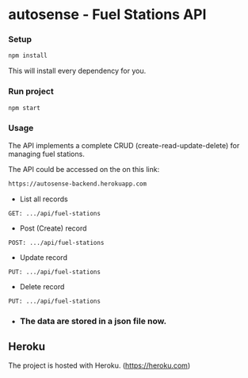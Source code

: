 # autosense - Fuel Stations API

### Setup

```bash
npm install
```

This will install every dependency for you.

### Run project

```bash
npm start
```

### Usage

The API implements a complete CRUD (create-read-update-delete) for managing fuel stations.

The API could be accessed on the on this link:
```bash
https://autosense-backend.herokuapp.com
```

- List all records
```
GET: .../api/fuel-stations
```

- Post (Create) record
```
POST: .../api/fuel-stations
```

- Update record
```
PUT: .../api/fuel-stations
```

- Delete record
```
PUT: .../api/fuel-stations
```

- ### The data are stored in a json file now.

## Heroku

The project is hosted with Heroku. (https://heroku.com)
